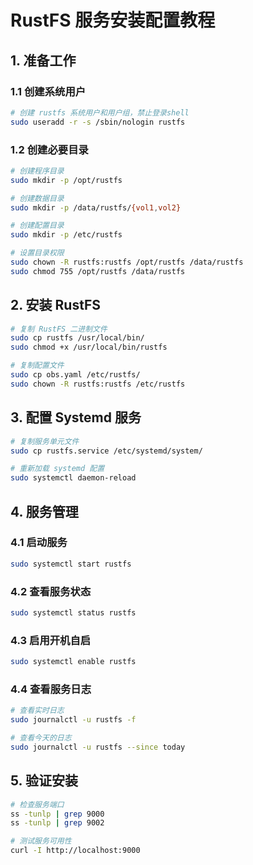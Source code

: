 # RustFS 服务安装配置教程

## 1. 准备工作

### 1.1 创建系统用户

```bash
# 创建 rustfs 系统用户和用户组，禁止登录shell
sudo useradd -r -s /sbin/nologin rustfs
```

### 1.2 创建必要目录

```bash
# 创建程序目录
sudo mkdir -p /opt/rustfs

# 创建数据目录
sudo mkdir -p /data/rustfs/{vol1,vol2}

# 创建配置目录
sudo mkdir -p /etc/rustfs

# 设置目录权限
sudo chown -R rustfs:rustfs /opt/rustfs /data/rustfs
sudo chmod 755 /opt/rustfs /data/rustfs
```

## 2. 安装 RustFS

```bash
# 复制 RustFS 二进制文件
sudo cp rustfs /usr/local/bin/
sudo chmod +x /usr/local/bin/rustfs

# 复制配置文件
sudo cp obs.yaml /etc/rustfs/
sudo chown -R rustfs:rustfs /etc/rustfs
```

## 3. 配置 Systemd 服务

```bash
# 复制服务单元文件
sudo cp rustfs.service /etc/systemd/system/

# 重新加载 systemd 配置
sudo systemctl daemon-reload
```

## 4. 服务管理

### 4.1 启动服务

```bash
sudo systemctl start rustfs
```

### 4.2 查看服务状态

```bash
sudo systemctl status rustfs
```

### 4.3 启用开机自启

```bash
sudo systemctl enable rustfs
```

### 4.4 查看服务日志

```bash
# 查看实时日志
sudo journalctl -u rustfs -f

# 查看今天的日志
sudo journalctl -u rustfs --since today
```

## 5. 验证安装

```bash
# 检查服务端口
ss -tunlp | grep 9000
ss -tunlp | grep 9002

# 测试服务可用性
curl -I http://localhost:9000
```
